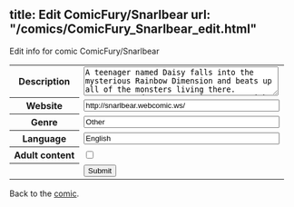 title: Edit ComicFury/Snarlbear
url: "/comics/ComicFury_Snarlbear_edit.html"
---
Edit info for comic ComicFury/Snarlbear

<form name="comic" action="http://gaepostmail.appspot.com/comic/" method="post">
<table class="comicinfo">
<tr>
<th>Description</th><td><textarea name="description" cols="40" rows="3">A teenager named Daisy falls into the mysterious Rainbow Dimension and beats up all of the monsters living there. Fantasy/Comedy/Horror/Action/Drama/Rainbows</textarea></td>
</tr>
<tr>
<th>Website</th><td><input type="text" name="url" value="http://snarlbear.webcomic.ws/" size="40"/></td>
</tr>
<tr>
<th>Genre</th><td><input type="text" name="genre" value="Other" size="40"/></td>
</tr>
<tr>
<th>Language</th><td><input type="text" name="language" value="English" size="40"/></td>
</tr>
<tr>
<th>Adult content</th><td><input type="checkbox" name="adult" value="adult" /></td>
</tr>
<tr>
<th></th><td>
<input type="hidden" name="comic" value="ComicFury_Snarlbear" />
<input type="submit" name="submit" value="Submit" />
</td>
</tr>
</table>
</form>

Back to the [comic](ComicFury_Snarlbear.html).
